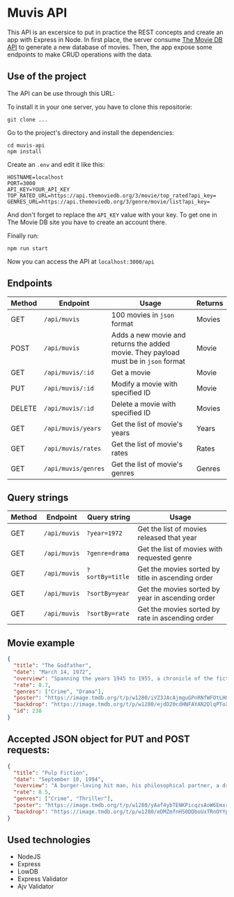 # Muvis API

This API is an excersice to put in practice the REST concepts and create an app with Express in Node. In first place, the server consume [The Movie DB API](https://www.themoviedb.org/documentation/api) to generate a new database of movies. Then, the app expose some endpoints to make CRUD operations with the data.

## Use of the project

The API can be use through this URL:

To install it in your one server, you have to clone this repositorie:

`git clone ...`

Go to the project's directory and install the dependencies:

```
cd muvis-api
npm install
```

Create an `.env` and edit it like this:

```
HOSTNAME=localhost
PORT=3000
API_KEY=YOUR_API_KEY
TOP_RATED_URL=https://api.themoviedb.org/3/movie/top_rated?api_key=
GENRES_URL=https://api.themoviedb.org/3/genre/movie/list?api_key=
```

And don't forget to replace the `API_KEY` value with your key. To get one in The Movie DB site you have to create an account there.

Finally run:

`npm run start`

Now you can access the API at `localhost:3000/api`

## Endpoints

| Method | Endpoint            | Usage                                                                               | Returns |
| ------ | ------------------- | ----------------------------------------------------------------------------------- | ------- |
| GET    | `/api/muvis`        | 100 movies in `json` format                                                         | Movies  |
| POST   | `/api/muvis`        | Adds a new movie and returns the added movie. They payload must be in `json` format | Movie   |
| GET    | `/api/muvis/:id`    | Get a movie                                                                         | Movie   |
| PUT    | `/api/muvis/:id`    | Modify a movie with specified ID                                                    | Movie   |
| DELETE | `/api/muvis/:id`    | Delete a movie with specified ID                                                    | Movies  |
| GET    | `/api/muvis/years`  | Get the list of movie's years                                                       | Years   |
| GET    | `/api/muvis/rates`  | Get the list of movie's rates                                                       | Rates   |
| GET    | `/api/muvis/genres` | Get the list of movie's genres                                                      | Genres  |

## Query strings

| Method | Endpoint     | Query string    | Usage                                             |
| ------ | ------------ | --------------- | ------------------------------------------------- |
| GET    | `/api/muvis` | `?year=1972`    | Get the list of movies released that year         |
| GET    | `/api/muvis` | `?genre=drama`  | Get the list of movies with requested genre       |
| GET    | `/api/muvis` | `?sortBy=title` | Get the movies sorted by title in ascending order |
| GET    | `/api/muvis` | `?sortBy=year`  | Get the movies sorted by year in ascending order  |
| GET    | `/api/muvis` | `?sortBy=rate`  | Get the movies sorted by rate in ascending order  |

## Movie example

```json
{
  "title": "The Godfather",
  "date": "March 14, 1972",
  "overview": "Spanning the years 1945 to 1955, a chronicle of the fictional Italian-American Corleone crime family. When organized crime family patriarch, Vito Corleone barely survives an attempt on his life, his youngest son, Michael steps in to take care of the would-be killers, launching a campaign of bloody revenge.",
  "rate": 8.7,
  "genres": ["Crime", "Drama"],
  "poster": "https://image.tmdb.org/t/p/w1280/iVZ3JAcAjmguGPnRNfWFOtLHOuY.jpg",
  "backdrop": "https://image.tmdb.org/t/p/w1280/ejdD20cdHNFAYAN2DlqPToXKyzx.jpg",
  "id": 238
}
```

## Accepted JSON object for PUT and POST requests:

```json
{
  "title": "Pulp Fiction",
  "date": "September 10, 1994",
  "overview": "A burger-loving hit man, his philosophical partner, a drug-addled gangster's moll and a washed-up boxer converge in this sprawling, comedic crime caper. Their adventures unfurl in three stories that ingeniously trip back and forth in time.",
  "rate": 8.5,
  "genres": ["Crime", "Thriller"],
  "poster": "https://image.tmdb.org/t/p/w1280/yAaf4ybTENKPicqzsAoW6Emxrag.jpg",
  "backdrop": "https://image.tmdb.org/t/p/w1280/eDMZmfnH50DDboUxTRnOYYpE9aY.jpg"
}
```

## Used technologies

- NodeJS
- Express
- LowDB
- Express Validator
- Ajv Validator
